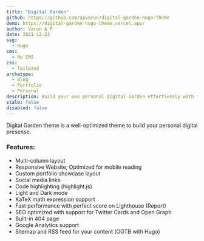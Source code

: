 ```yaml
---
title: "Digital Garden"
github: https://github.com/apvarun/digital-garden-hugo-theme
demo: https://digital-garden-hugo-theme.vercel.app/
author: Varun A P
date: 2021-12-23
ssg:
  - Hugo
cms:
  - No CMS
css:
  - Tailwind
archetype:
  - Blog
  - Portfolio
  - Personal
description: Build your own personal Digital Garden effortlessly with this Hugo theme
stale: false
disabled: false
---
```


Digital Garden theme is a well-optimized theme to build your personal digital presense.

### Features:

- Multi-column layout
- Responsive Website, Optimized for mobile reading
- Custom portfolio showcase layout
- Social media links
- Code highlighting (highlight.js)
- Light and Dark mode
- KaTeX math expression support
- Fast performance with perfect score on Lighthouse (Report)
- SEO optimized with support for Twitter Cards and Open Graph
- Built-in 404 page
- Google Analytics support
- Sitemap and RSS feed for your content (OOTB with Hugo)
